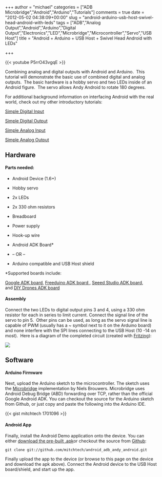 +++
author = "michael"
categories = ["ADB Microbridge","Android","Arduino","Tutorials"]
comments = true
date = "2012-05-02 04:38:09+00:00"
slug = "android-arduino-usb-host-swivel-head-android-with-leds"
tags = ["ADB","Analog Output","Android","Arduino","Digital Output","Electronics","LED","Microbridge","Microcontroller","Servo","USB Host"]
title = "Android + Arduino + USB Host + Swivel Head Android with LEDs"

+++

{{< youtube P5rrO43vgqE >}}

Combining analog and digital outputs with Android and Arduino.  This tutorial will demonstrate the basic use of combined digital and analog outputs.  The basic hardware is a hobby servo and two LEDs inside of an Android figure.  The servo allows Andy Android to rotate 180 degrees.

For additional background information on interfacing Android with the real world, check out my other introductory tutorials:

[Simple Digital Input](http://mitchtech.net/android-arduino-usb-host-simple-digital-input/)

[Simple Digital Output](http://mitchtech.net/android-arduino-usb-host-simple-digital-output/)

[Simple Analog Input](http://mitchtech.net/android-arduino-usb-host-simple-analog-input/)

[Simple Analog Output](http://mitchtech.net/android-arduino-usb-host-simple-analog-output/)

## Hardware

#### Parts needed:

  * Android Device (1.6+)

  * Hobby servo

  * 2x LEDs

  * 2x 330 ohm resistors

  * Breadboard

  * Power supply

  * Hook-up wire

  * Android ADK Board*

  * – OR –

  * Arduino compatible and USB Host shield

*Supported boards include:

[Google ADK board](http://www.rt-net.jp/shop/index.php?main_page=product_info&cPath=3_4&products_id=1), [Freeduino ADK board ](http://shop.moderndevice.com/products/freeduino-usb-host-board), [Seeed Studio ADK board](http://www.seeedstudio.com/depot/seeeduino-adk-main-board-p-846.html), and [DIY Drones ADK board](https://store.diydrones.com/ProductDetails.asp?ProductCode=BR-PhoneDrone)

#### Assembly

Connect the two LEDs to digital output pins 3 and 4, using a 330 ohm resistor for each in series to limit current. Connect the signal line of the servo to pin 5.  Other pins can be used, as long as the servo signal line is capable of PWM (usually has a ~ symbol next to it on the Arduino board) and none interfere with the SPI lines connecting to the USB Host (10 -14 on most).  Here is a diagram of the completed circuit (created with [Fritzing](http://fritzing.org/)):

[![](http://mitchtech.net/wp-content/uploads/2012/05/adb_swivel_head_leds.png)](http://mitchtech.net/wp-content/uploads/2012/05/adb_swivel_head_leds.png)

## Software

#### Arduino Firmware

Next, upload the Arduino sketch to the microcontroller. The sketch uses the [Microbridge](http://code.google.com/p/microbridge/) implementation by Niels Brouwers. Microbridge uses Android Debug Bridge (ABD) forwarding over TCP, rather than the official Google Android ADK. You can checkout the source for the Arduino sketch from Github, or just copy and paste the following into the Arduino IDE.

{{< gist mitchtech 1701096 >}}

#### Android App

Finally, install the Android Demo application onto the device. You can either [download the pre-built .apk](http://mitch-tech.appspot.com/adb/AdbAndyAndroid.apk)or checkout the source from [Github](https://github.com/mitchtech/android_adb_andy_android):

```
git clone git://github.com/mitchtech/android_adb_andy_android.git
```

Finally upload the app to the device (or browse to this page on the device and download the apk above). Connect the Android device to the USB Host board/shield, and start up the app.

